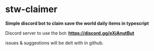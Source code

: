 # stw-claimer
**Simple discord bot to claim save the world daily items in typescript**

Discord server to use the bot: **https://discord.gg/eXjAnutBut**

issues & suggestions will be delt with in github.
